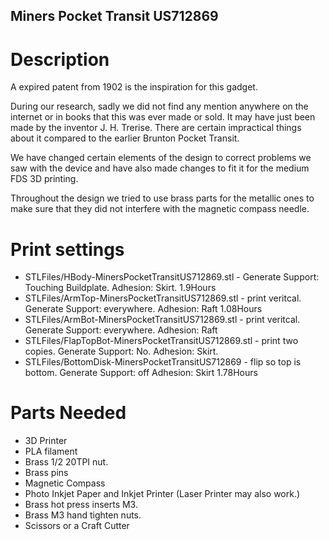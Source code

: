 ## Miners Pocket Transit US712869

# Description
A expired patent from 1902 is the inspiration for this gadget. 

During our research, sadly we did not find any mention anywhere on the internet or in books that this was ever made or sold. It may have just been made by the inventor J. H. Trerise. There are certain impractical things about it compared to the earlier Brunton Pocket Transit. 

We have changed certain elements of the design to correct problems we saw with the device and have also made changes to fit it for the medium FDS 3D printing.

Throughout the design we tried to use brass parts for the metallic ones to make sure that they did not interfere with the magnetic compass needle. 

# Print settings
* STLFiles/HBody-MinersPocketTransitUS712869.stl - Generate Support: Touching Buildplate. Adhesion: Skirt. 1.9Hours
* STLFiles/ArmTop-MinersPocketTransitUS712869.stl - print veritcal. Generate Support: everywhere. Adhesion: Raft 1.08Hours
* STLFiles/ArmBot-MinersPocketTransitUS712869.stl - print veritcal. Generate Support: everywhere. Adhesion: Raft
* STLFiles/FlapTopBot-MinersPocketTransitUS712869.stl - print two copies. Generate Support: No. Adhesion: Skirt. 
* STLFiles/BottomDisk-MinersPocketTransitUS712869 - flip so top is bottom. Generate Support: off Adhesion: Skirt 1.78Hours



# Parts Needed

* 3D Printer
* PLA filament
* Brass 1/2 20TPI nut.
* Brass pins
* Magnetic Compass
* Photo Inkjet Paper and Inkjet Printer (Laser Printer may also work.)
* Brass hot press inserts M3.
* Brass M3 hand tighten nuts.
* Scissors or a Craft Cutter



